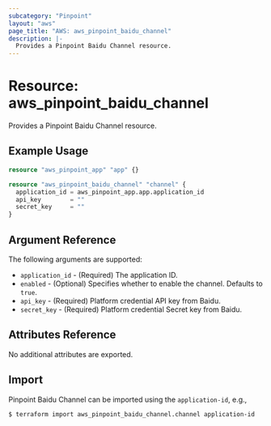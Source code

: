 ```yaml
---
subcategory: "Pinpoint"
layout: "aws"
page_title: "AWS: aws_pinpoint_baidu_channel"
description: |-
  Provides a Pinpoint Baidu Channel resource.
---
```


# Resource: aws_pinpoint_baidu_channel

Provides a Pinpoint Baidu Channel resource.

## Example Usage

```terraform
resource "aws_pinpoint_app" "app" {}

resource "aws_pinpoint_baidu_channel" "channel" {
  application_id = aws_pinpoint_app.app.application_id
  api_key        = ""
  secret_key     = ""
}
```

## Argument Reference

The following arguments are supported:

* `application_id` - (Required) The application ID.
* `enabled` - (Optional) Specifies whether to enable the channel. Defaults to `true`.
* `api_key` - (Required) Platform credential API key from Baidu.
* `secret_key` - (Required) Platform credential Secret key from Baidu.

## Attributes Reference

No additional attributes are exported.

## Import

Pinpoint Baidu Channel can be imported using the `application-id`, e.g.,

```
$ terraform import aws_pinpoint_baidu_channel.channel application-id
```
